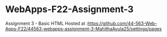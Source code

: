 # WebApps-F22-Assignment-3
Assignment 3 - Basic HTML
Hosted at :https://github.com/44-563-Web-Apps-F22/44563-webapps-assignment-3-MahithaAvula25/settings/pages
